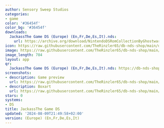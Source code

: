 ```yaml
---
author: Sensory Sweep Studios
categories:
- game
color: '#36454f'
color_bg: '#36454f'
downloads:
  JackassThe Game DS (Europe) (En,Fr,De,Es,It).nds:
    url: https://archive.org/download/NintendoDSRomCollectionByGhostware/JackassThe%20Game%20DS%20%28Europe%29%20%28En%2CFr%2CDe%2CEs%2CIt%29.nds
icon: https://raw.githubusercontent.com/TheRinzler65/db-nds-shop/main/docs/assets/images/icons/jackassthegameds.png
image: https://raw.githubusercontent.com/TheRinzler65/db-nds-shop/main/docs/assets/images/icons/jackassthegameds.png
image_length: 784
layout: app
qr:
  JackassThe Game DS (Europe) (En,Fr,De,Es,It).nds: https://db-nds-shop.fr/assets/images/qr/jackassthe-game-ds-europe-enfrdeesit-nds.png
screenshots:
- description: Game preview
  url: https://raw.githubusercontent.com/TheRinzler65/db-nds-shop/main/docs/assets/images/screenshots/jackassthegameds/jackassthegameds.png
- description: Boxart
  url: https://raw.githubusercontent.com/TheRinzler65/db-nds-shop/main/docs/assets/images/boxart/JackassThe%20Game%20DS%20(Europe)%20(En%2CFr%2CDe%2CEs%2CIt).nds.png
stars: 0
systems:
- DS
title: JackassThe Game DS
updated: '2024-08-09T21:49:58+02:00'
version: (Europe) (En,Fr,De,Es,It)
---
```

